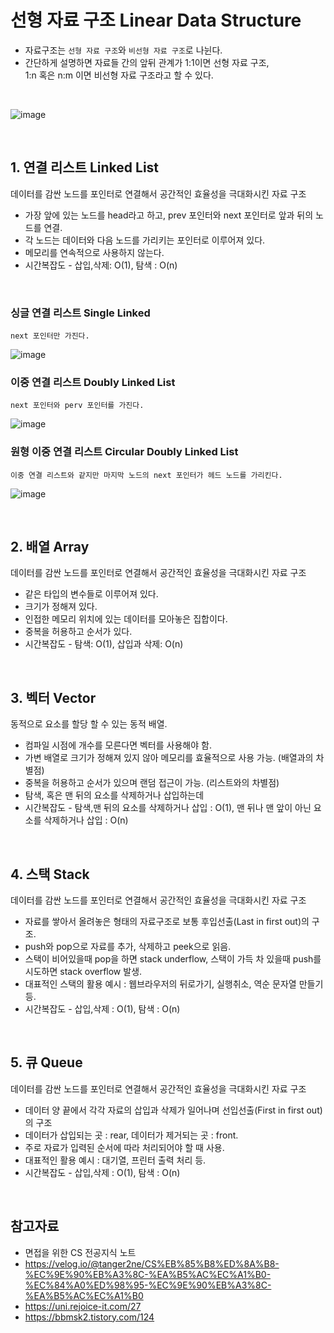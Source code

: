 # 선형 자료 구조 Linear Data Structure
* 자료구조는 `선형 자료 구조`와 `비선형 자료 구조`로 나뉜다.
* 간단하게 설명하면 자료들 간의 앞뒤 관계가 1:1이면 선형 자료 구조,
 <br> 1:n 혹은 n:m 이면 비선형 자료 구조라고 할 수 있다.

<br>

![image](https://user-images.githubusercontent.com/32894573/213150572-60a29410-f7ea-4bc8-910d-3cb2c907fb50.png)

<br>

## 1. 연결 리스트 Linked List
데이터를 감싼 노드를 포인터로 연결해서 공간적인 효율성을 극대화시킨 자료 구조

* 가장 앞에 있는 노드를 head라고 하고, prev 포인터와 next 포인터로 앞과 뒤의 노드를 연결.
* 각 노드는 데이터와 다음 노드를 가리키는 포인터로 이루어져 있다.
* 메모리를 연속적으로 사용하지 않는다. 
* 시간복잡도 - 삽입,삭제: O(1), 탐색 : O(n)

<br>

###  싱글 연결 리스트 Single Linked 
    next 포인터만 가진다.
    
![image](https://user-images.githubusercontent.com/32894573/213150711-6ea15165-88aa-4441-b9f6-548b557490f0.png)


### 이중 연결 리스트 Doubly Linked List
    next 포인터와 perv 포인터를 가진다. 
    
![image](https://user-images.githubusercontent.com/32894573/213150807-92f3d7d1-126e-4f85-a991-5d3d91ded258.png)

### 원형 이중 연결 리스트 Circular Doubly Linked List
    이중 연결 리스트와 같지만 마지막 노드의 next 포인터가 헤드 노드를 가리킨다.

![image](https://user-images.githubusercontent.com/32894573/213150893-69be3f5b-f785-41e4-941a-5382c08092b1.png)


<br>

## 2. 배열 Array
데이터를 감싼 노드를 포인터로 연결해서 공간적인 효율성을 극대화시킨 자료 구조

* 같은 타입의 변수들로 이루어져 있다.
* 크기가 정해져 있다.
* 인접한 메모리 위치에 있는 데이터를 모아놓은 집합이다.
* 중복을 허용하고 순서가 있다.
* 시간복잡도 - 탐색: O(1), 삽입과 삭제: O(n)

<br>

## 3. 벡터 Vector
동적으로 요소를 할당 할 수 있는 동적 배열.

* 컴파일 시점에 개수를 모른다면 벡터를 사용해야 함.
* 가변 배열로 크기가 정해져 있지 않아 메모리를 효율적으로 사용 가능. (배열과의 차별점)
* 중복을 허용하고 순서가 있으며 랜덤 접근이 가능. (리스트와의 차별점)
* 탐색, 혹은 맨 뒤의 요소를 삭제하거나 삽입하는데 
* 시간복잡도 - 탐색,맨 뒤의 요소를 삭제하거나 삽입 : O(1), 맨 뒤나 맨 앞이 아닌 요소를 삭제하거나 삽입 : O(n)

<br>

## 4. 스택 Stack 
데이터를 감싼 노드를 포인터로 연결해서 공간적인 효율성을 극대화시킨 자료 구조

* 자료를 쌓아서 올려놓은 형태의 자료구조로 보통 후입선출(Last in first out)의 구조.
* push와 pop으로 자료를 추가, 삭제하고 peek으로 읽음.
* 스택이 비어있을때 pop을 하면 stack underflow, 스택이 가득 차 있을때 push를 시도하면 stack overflow 발생. 
* 대표적인 스택의 활용 예시 : 웹브라우저의 뒤로가기, 실행취소, 역순 문자열 만들기 등.
* 시간복잡도 - 삽입,삭제 : O(1), 탐색 : O(n)

<br>

## 5. 큐 Queue
데이터를 감싼 노드를 포인터로 연결해서 공간적인 효율성을 극대화시킨 자료 구조

* 데이터 양 끝에서 각각 자료의 삽입과 삭제가 일어나며 선입선출(First in first out)의 구조
* 데이터가 삽입되는 곳 : rear, 데이터가 제거되는 곳 : front.
* 주로 자료가 입력된 순서에 따라 처리되어야 할 때 사용. 
* 대표적인 활용 예시 : 대기열, 프린터 출력 처리 등.
* 시간복잡도 - 삽입,삭제 : O(1), 탐색 : O(n) 

<br>


## 참고자료
* 면접을 위한 CS 전공지식 노트
* https://velog.io/@tanger2ne/CS%EB%85%B8%ED%8A%B8-%EC%9E%90%EB%A3%8C-%EA%B5%AC%EC%A1%B0-%EC%84%A0%ED%98%95-%EC%9E%90%EB%A3%8C-%EA%B5%AC%EC%A1%B0
* https://uni.rejoice-it.com/27
* https://bbmsk2.tistory.com/124
